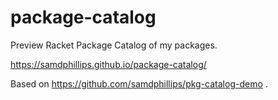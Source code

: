 # package-catalog
Preview Racket Package Catalog of my packages.

https://samdphillips.github.io/package-catalog/

Based on https://github.com/samdphillips/pkg-catalog-demo .


